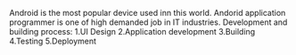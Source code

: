 Android is the most popular device used inn this world. Andorid application programmer is one of high demanded job in IT industries.
Development and building process:
1.UI Design 
2.Application development
3.Building
4.Testing
5.Deployment  